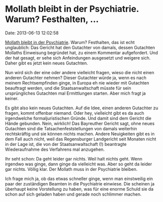 Mollath bleibt in der Psychiatrie. Warum? Festhalten, \...
==========================================================

Date: 2013-06-13 12:02:58

[Mollath bleibt in der Psychiatrie](http://sz.de/1.1694933). Warum?
Festhalten, das ist echt unglaublich: Das Gericht hat den Gutachter von
damals, dessen Gutachten Mollaths Einweisung begründet hat, zu einem
Kommentar aufgefordert. Und der hat gesagt, er sehe sich Anfeindungen
ausgesetzt und weigere sich. Daher gibt es jetzt kein neues Gutachten.

Nun wird sich der eine oder andere vielleicht fragen, wieso die nicht
einen anderen Gutachter nehmen? Dieser Gutachter würde ja, wenn es nach
meinem Rechtsempfinden ginge, in Europa eh nie wieder mit Gutachten
beauftragt werden, und die Staatsanwaltschaft müsste für sein
ursprüngliches Gutachten mal Ermittlungen starten. Aber mich fragt ja
keiner.

Es gibt also kein neues Gutachten. Auf die Idee, einen anderen Gutachter
zu fragen, kommt offenbar niemand. Oder hey, vielleicht gibt es da auch
irgendwelche formaljuristischen Gründe. Und damit sind dem Gericht die
Hände gebunden. Nein, wirklich! Das Bayreuther Gericht sagt, ohne neues
Gutachten sind die Tatsachenfeststellungen von damals weiterhin
rechtskräftig und sie können nichts machen. Andere Neuigkeiten gibt es
in dem Fall auch nicht, weil das Regensburger Landgericht seit Monaten
nicht in der Lage ist, die von der Staatsanwaltschaft (!) beantragte
Wiederaufnahme des Verfahrens mal anzugehen.

Ihr seht schon: Da geht leider gar nichts. Weil halt nichts geht. Wenn
irgendwo was ginge, dann ginge da vielleicht was. Aber so geht da leider
gar nichts. Völlig klar. Der Mollath muss in der Psychiatrie bleiben.

Ich frage mich ja, ob das etwas schneller ginge, wenn man einstweilig
ein paar der zuständigen Beamten in die Psychiatrie einwiese. Die
scheinen ja überhaupt keine Vorstellung zu haben, was für eine enorme
Schuld sie da schon auf sich geladen haben und gerade noch schlimmer
machen.
